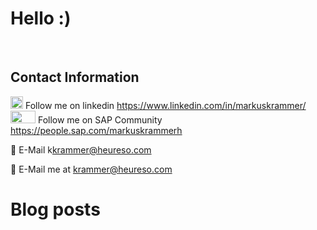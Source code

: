 # Hello :)
<p>&nbsp;</p>

## Contact Information
<img src="https://raw.githubusercontent.com/FortAwesome/Font-Awesome/6.x/svgs/brands/linkedin.svg" width="20" height="20"> Follow me on linkedin https://www.linkedin.com/in/markuskrammer/
<img src="https://upload.wikimedia.org/wikipedia/commons/8/8f/SAP-Logo.svg" width="40" height="20"> Follow me on SAP Community https://people.sap.com/markuskrammerh

:email: E-Mail k[krammer@heureso.com](mailto:krammer@heureso.com)  

📧 E-Mail me at krammer@heureso.com

# Blog posts
<p>&nbsp;</p>

